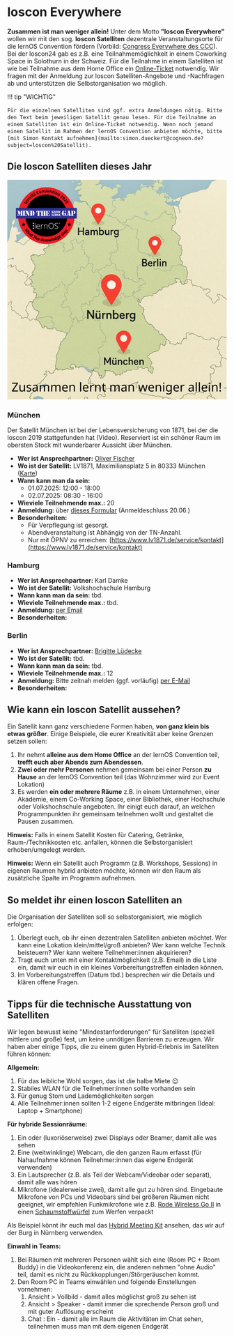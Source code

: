 # loscon Everywhere

**Zusammen ist man weniger allein!** Unter dem Motto **"loscon Everywhere"** wollen wir mit den sog. **loscon Satelliten** dezentrale Veranstaltungsorte für die lernOS Convention fördern (Vorbild: [Congress Everywhere des CCC](https://events.ccc.de/congress/2019/wiki/index.php/Congress_Everywhere)). Bei der loscon24 gab es z.B. eine Teilnahmemöglichkeit in einem Coworking Space in Solothurn in der Schweiz. Für die Teilnahme in einem Satelliten ist wie bei Teilnahme aus dem Home Office ein [Online-Ticket](https://pretix.eu/cogneon/loscon25/) notwendig. Wir fragen mit der Anmeldung zur loscon Satelliten-Angebote und -Nachfragen ab und unterstützen die Selbstorganisation wo möglich.

!!! tip "WICHTIG"

    Für die einzelnen Satelliten sind ggf. extra Anmeldungen nötig. Bitte den Text beim jeweiligen Satellit genau lesen. Für die Teilnahme an einem Satelliten ist ein Online-Ticket notwendig. Wenn noch jemand einen Satellit im Rahmen der lernOS Convention anbieten möchte, bitte [mit Simon Kontakt aufnehmen](mailto:simon.dueckert@cogneon.de?subject=loscon%20Satellit).

## Die loscon Satelliten dieses Jahr

![](./img/loscon25-Satelliten-Karte.png)

### München
Der Satellit München ist bei der Lebensversicherung von 1871, bei der die loscon 2019 stattgefunden hat (Video). Reserviert ist ein schöner Raum im obersten Stock mit wunderbarer Aussicht über München.

- **Wer ist Ansprechpartner:** [Oliver Fischer](https://www.linkedin.com/in/oliver-fischer-63505b48/)
- **Wo ist der Satellit:** LV1871, Maximiliansplatz 5 in 80333 München ([Karte](https://maps.app.goo.gl/w52mkmZrD8cQhHA88))
- **Wann kann man da sein:**
    - 01.07.2025: 12:00 - 18:00
    - 02.07.2025: 08:30 - 16:00
- **Wieviele Teilnehmende max.:** 20
- **Anmeldung:** über [dieses Formular](https://forms.office.com/e/XdFyFCB9gy) (Anmeldeschluss 20.06.)
- **Besonderheiten:**
    - Für Verpflegung ist gesorgt. 
    - Abendveranstaltung ist Abhängig von der TN-Anzahl. 
    - Nur mit ÖPNV zu erreichen: [https://www.lv1871.de/service/kontakt](https://www.lv1871.de/service/kontakt)

### Hamburg

- **Wer ist Ansprechpartner:** Karl Damke
- **Wo ist der Satellit:** Volkshochschule Hamburg
- **Wann kann man da sein:** tbd.
- **Wieviele Teilnehmende max.:** tbd.
- **Anmeldung:** [per Email](mailto:kd@vhs-sh.de?subject=loscon25%20Satellit%20Hamburg)
- **Besonderheiten:**

### Berlin

- **Wer ist Ansprechpartner:** [Brigitte Lüdecke](https://www.linkedin.com/in/brigitteluedecke/)
- **Wo ist der Satellit:** tbd.
- **Wann kann man da sein:** tbd.
- **Wieviele Teilnehmende max.:** 12
- **Anmeldung:** Bitte zeitnah melden (ggf. vorläufig) [per E-Mail](mailto:mail@brigitte-luedecke.de?subject=loscon25%20Satellit%20Berlin)
- **Besonderheiten:**


## Wie kann ein loscon Satellit aussehen?
Ein Satellit kann ganz verschiedene Formen haben, **von ganz klein bis etwas größer**. Einige Beispiele, die eurer Kreativität aber keine Grenzen setzen sollen:

1. Ihr nehmt **alleine aus dem Home Office** an der lernOS Convention teil, **trefft euch aber Abends zum Abendessen**.
1. **Zwei oder mehr Personen** nehmen gemeinsam bei einer Person **zu Hause** an der lernOS Convention teil (das Wohnzimmer wird zur Event Lokation)
1. Es werden **ein oder mehrere Räume** z.B. in einem Unternehmen, einer Akademie, einem Co-Working Space, einer Bibliothek, einer Hochschule oder Volkshochschule angeboten. Ihr einigt euch darauf, an welchen Programmpunkten ihr gemeinsam teilnehmen wollt und gestaltet die Pausen zusammen.

**Hinweis:** Falls in einem Satellit Kosten für Catering, Getränke, Raum-/Technikkosten etc. anfallen, können die Selbstorganisiert erhoben/umgelegt werden.

**Hinweis:** Wenn ein Satellit auch Programm (z.B. Workshops, Sessions) in eigenen Raumen hybrid anbieten möchte, können wir den Raum als zusätzliche Spalte im Programm aufnehmen. 

## So meldet ihr einen loscon Satelliten an
Die Organisation der Satelliten soll so selbstorganisiert, wie möglich erfolgen: 

1. Überlegt euch, ob ihr einen dezentralen Satelliten anbieten möchtet. Wer kann eine Lokation klein/mittel/groß anbieten? Wer kann welche Technik beisteuern? Wer kann weitere Teilnehmer:innen akquirieren?
1. Tragt euch unten mit einer Kontaktmöglichkeit (z.B: Email) in die Liste ein, damit wir euch in ein kleines Vorbereitungstreffen einladen können.
1. Im Vorbereitungstreffen (Datum tbd.) besprechen wir die Details und klären offene Fragen.

## Tipps für die technische Ausstattung von Satelliten

Wir legen bewusst keine "Mindestanforderungen" für Satelliten (speziell mittlere und große) fest, um keine unnötigen Barrieren zu erzeugen. Wir haben aber einige Tipps, die zu einem guten Hybrid-Erlebnis im Satelliten führen können:

**Allgemein:**

1. Für das leibliche Wohl sorgen, das ist die halbe Miete 😉
1. Stabiles WLAN für die Teilnehmer:innen sollte vorhanden sein
1. Für genug Stom und Lademöglichkeiten sorgen
1. Alle Teilnehmer:innen sollten 1-2 eigene Endgeräte mitbringen (Ideal: Laptop + Smartphone)

**Für hybride Sessionräume:**

1. Ein oder (luxoriöserweise) zwei Displays oder Beamer, damit alle was sehen
1. Eine (weitwinklinge) Webcam, die den ganzen Raum erfasst (für Nahaufnahme können Teilnehmer:innen das eigene Endgerät verwenden)
1. Ein Lautsprecher (z.B. als Teil der Webcam/Videobar oder separat), damit alle was hören
1. Mikrofone (idealerweise zwei), damit alle gut zu hören sind. Eingebaute Mikrofone von PCs und Videobars sind bei größeren Räumen nicht geeignet, wir empfehlen Funkmikrofone wie z.B. [Rode Wireless Go II](https://amzn.to/3Y7snQX) in einen [Schaumstoffwürfel](https://amzn.to/3FUX7y6) zum Werfen verpackt

Als Beispiel könnt ihr euch mal das [Hybrid Meeting Kit](https://wiki.cogneon.de/hmk) ansehen, das wir auf der Burg in Nürnberg verwenden.

**Einwahl in Teams:**

1. Bei Räumen mit mehreren Personen wählt sich eine (Room PC + Room Buddy) in die Videokonferenz ein, die anderen nehmen "ohne Audio" teil, damit es nicht zu Rückkopplungen/Störgeräuschen kommt.
1. Den Room PC in Teams einwählen und folgende Einstellungen vornehmen:
   1. Ansicht > Vollbild - damit alles möglichst groß zu sehen ist
   1. Ansicht > Speaker - damit immer die sprechende Person groß und mit guter Auflösung erscheint
   1. Chat : Ein - damit alle im Raum die Aktivitäten im Chat sehen, teilnehmen muss man mit dem eigenen Endgerät
